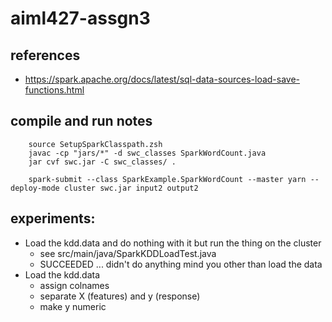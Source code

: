 # aiml427-assgn3

## references
* https://spark.apache.org/docs/latest/sql-data-sources-load-save-functions.html

## compile and run notes
```
	source SetupSparkClasspath.zsh
	javac -cp "jars/*" -d swc_classes SparkWordCount.java
	jar cvf swc.jar -C swc_classes/ .

	spark-submit --class SparkExample.SparkWordCount --master yarn --deploy-mode cluster swc.jar input2 output2
```

## experiments:

* Load the kdd.data and do nothing with it but run the thing on the cluster
	* see src/main/java/SparkKDDLoadTest.java
	* SUCCEEDED ... didn't do anything mind you other than load the data
* Load the kdd.data
	* assign colnames
	* separate X (features) and y (response)
	* make y numeric
